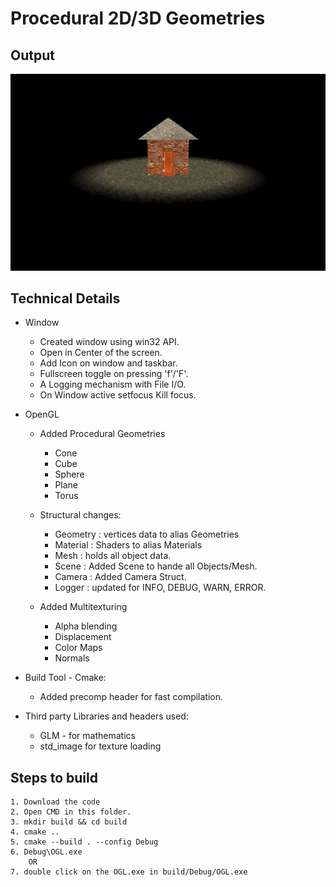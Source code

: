 # Procedural 2D/3D Geometries

## Output

![alt text](output.png)

## Technical Details

- Window

  - Created window using win32 API.
  - Open in Center of the screen.
  - Add Icon on window and taskbar.
  - Fullscreen toggle on pressing 'f'/'F'.
  - A Logging mechanism with File I/O.
  - On Window active setfocus Kill focus.

- OpenGL

  - Added Procedural Geometries

    - Cone
    - Cube
    - Sphere
    - Plane
    - Torus

  - Structural changes:

    - Geometry : vertices data to alias Geometries
    - Material : Shaders to alias Materials
    - Mesh : holds all object data.
    - Scene : Added Scene to hande all Objects/Mesh.
    - Camera : Added Camera Struct.
    - Logger : updated for INFO, DEBUG, WARN, ERROR.

  - Added Multitexturing
    - Alpha blending
    - Displacement
    - Color Maps
    - Normals

- Build Tool - Cmake:

  - Added precomp header for fast compilation.

- Third party Libraries and headers used:
  - GLM - for mathematics
  - std_image for texture loading

## Steps to build

    1. Download the code
    2. Open CMD in this folder.
    3. mkdir build && cd build
    4. cmake ..
    5. cmake --build . --config Debug
    6. Debug\OGL.exe
        OR
    7. double click on the OGL.exe in build/Debug/OGL.exe
